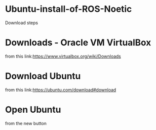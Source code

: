 # Ubuntu-install-of-ROS-Noetic
Download steps
# Downloads - Oracle VM VirtualBox
from this link:https://www.virtualbox.org/wiki/Downloads 
# Download Ubuntu
from this link:https://ubuntu.com/download#download
# Open Ubuntu
from  the new button
